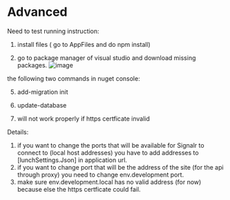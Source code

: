 # Advanced


Need to test running instruction:

1. install files ( go to AppFiles and do npm install)


2. go to package manager of visual studio and download missing packages.
 ![image](https://user-images.githubusercontent.com/71297464/170653381-52ac91a2-a728-4720-9683-7d3ddf7922c7.png)

the following two commands in nuget console:

5. add-migration init
6. update-database

7. will not work properly if https certficate invalid 






Details:

1. if you want to change the ports that will be available for Signalr to connect to (local host addresses) you have to add addresses to  [lunchSettings.Json]  in application url.
2. if you want to change port that will be the address of the site (for the api through proxy) you need to change env.development port.
3. make sure env.development.local has no valid address (for now) because else the https certficate could fail.
